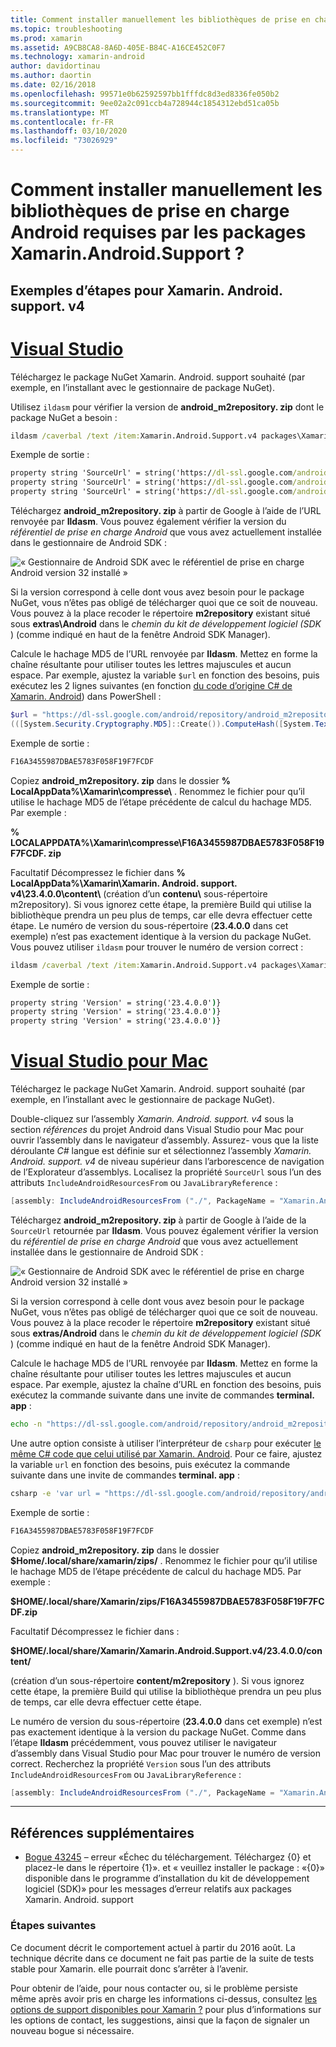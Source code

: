 ```yaml
---
title: Comment installer manuellement les bibliothèques de prise en charge Android requises par les packages Xamarin.Android.Support ?
ms.topic: troubleshooting
ms.prod: xamarin
ms.assetid: A9CB8CA8-8A6D-405E-B84C-A16CE452C0F7
ms.technology: xamarin-android
author: davidortinau
ms.author: daortin
ms.date: 02/16/2018
ms.openlocfilehash: 99571e0b62592597bb1fffdc8d3ed8336fe050b2
ms.sourcegitcommit: 9ee02a2c091ccb4a728944c1854312ebd51ca05b
ms.translationtype: MT
ms.contentlocale: fr-FR
ms.lasthandoff: 03/10/2020
ms.locfileid: "73026929"
---
```

# <a name="how-can-i-manually-install-the-android-support-libraries-required-by-the-xamarinandroidsupport-packages"></a>Comment installer manuellement les bibliothèques de prise en charge Android requises par les packages Xamarin.Android.Support ?

## <a name="example-steps-for-xamarinandroidsupportv4"></a>Exemples d’étapes pour Xamarin. Android. support. v4 

# <a name="visual-studio"></a>[Visual Studio](#tab/windows)

Téléchargez le package NuGet Xamarin. Android. support souhaité (par exemple, en l’installant avec le gestionnaire de package NuGet).

Utilisez `ildasm` pour vérifier la version de **android_m2repository. zip** dont le package NuGet a besoin :

```cmd
ildasm /caverbal /text /item:Xamarin.Android.Support.v4 packages\Xamarin.Android.Support.v4.23.4.0.1\lib\MonoAndroid403\Xamarin.Android.Support.v4.dll | findstr SourceUrl
```

Exemple de sortie :

```cmd
property string 'SourceUrl' = string('https://dl-ssl.google.com/android/repository/android_m2repository_r32.zip')
property string 'SourceUrl' = string('https://dl-ssl.google.com/android/repository/android_m2repository_r32.zip')
property string 'SourceUrl' = string('https://dl-ssl.google.com/android/repository/android_m2repository_r32.zip')
```

Téléchargez **android\_m2repository. zip** à partir de Google à l’aide de l’URL renvoyée par **Ildasm**. Vous pouvez également vérifier la version du _référentiel de prise en charge Android_ que vous avez actuellement installée dans le gestionnaire de Android SDK :

![« Gestionnaire de Android SDK avec le référentiel de prise en charge Android version 32 installé »](install-android-support-library-images/sdk-extras.png)

Si la version correspond à celle dont vous avez besoin pour le package NuGet, vous n’êtes pas obligé de télécharger quoi que ce soit de nouveau. Vous pouvez à la place recoder le répertoire **m2repository** existant situé sous **extras\\Android** dans le _chemin du kit de développement logiciel (SDK_ ) (comme indiqué en haut de la fenêtre Android SDK Manager).

Calcule le hachage MD5 de l’URL renvoyée par **Ildasm**. Mettez en forme la chaîne résultante pour utiliser toutes les lettres majuscules et aucun espace. Par exemple, ajustez la variable `$url` en fonction des besoins, puis exécutez les 2 lignes suivantes (en fonction [du code d’origine C# de Xamarin. Android](https://github.com/xamarin/xamarin-android/blob/8e8a4dd90f26eb39172876cc52181b6639e20524/src/Xamarin.Android.Build.Tasks/Tasks/GetAdditionalResourcesFromAssemblies.cs#L208)) dans PowerShell :

```powershell
$url = "https://dl-ssl.google.com/android/repository/android_m2repository_r32.zip"
(([System.Security.Cryptography.MD5]::Create()).ComputeHash([System.Text.Encoding]::UTF8.GetBytes($url)) | %{ $_.ToString("X02") }) -join ""
```

Exemple de sortie :

```powershell
F16A3455987DBAE5783F058F19F7FCDF
```

Copiez **android\_m2repository. zip** dans le dossier **% LocalAppData%\\Xamarin\\compresse\\** . Renommez le fichier pour qu’il utilise le hachage MD5 de l’étape précédente de calcul du hachage MD5. Par exemple :

**% LOCALAPPDATA%\\Xamarin\\compresse\\F16A3455987DBAE5783F058F19F7FCDF. zip**

Facultatif Décompressez le fichier dans **% LocalAppData%\\Xamarin\\Xamarin. Android. support. v4\\23.4.0.0\\content\\** (création d’un **contenu\\** sous-répertoire m2repository). Si vous ignorez cette étape, la première Build qui utilise la bibliothèque prendra un peu plus de temps, car elle devra effectuer cette étape.
Le numéro de version du sous-répertoire (**23.4.0.0** dans cet exemple) n’est pas exactement identique à la version du package NuGet. Vous pouvez utiliser `ildasm` pour trouver le numéro de version correct :

```cmd
ildasm /caverbal /text /item:Xamarin.Android.Support.v4 packages\Xamarin.Android.Support.v4.23.4.0.1\lib\MonoAndroid403\Xamarin.Android.Support.v4.dll | findstr /C:"string 'Version'"
```

Exemple de sortie :

```cmd
property string 'Version' = string('23.4.0.0')}
property string 'Version' = string('23.4.0.0')}
property string 'Version' = string('23.4.0.0')}
```

# <a name="visual-studio-for-mac"></a>[Visual Studio pour Mac](#tab/macos)

Téléchargez le package NuGet Xamarin. Android. support souhaité (par exemple, en l’installant avec le gestionnaire de package NuGet).

Double-cliquez sur l’assembly _Xamarin. Android. support. v4_ sous la section _références_ du projet Android dans Visual Studio pour Mac pour ouvrir l’assembly dans le navigateur d’assembly. Assurez- vous que la liste déroulante _C#_ langue est définie sur et sélectionnez l’assembly _Xamarin. Android. support. v4_ de niveau supérieur dans l’arborescence de navigation de l’Explorateur d’assemblys. Localisez la propriété `SourceUrl` sous l’un des attributs `IncludeAndroidResourcesFrom` ou `JavaLibraryReference` :

```csharp
[assembly: IncludeAndroidResourcesFrom ("./", PackageName = "Xamarin.Android.Support.v4", SourceUrl = "https://dl-ssl.google.com/android/repository/android_m2repository_r32.zip", EmbeddedArchive = "m2repository/com/android/support/support-v4/23.4.0/support-v4-23.4.0.aar", Version = "23.4.0.0")]
```

Téléchargez **android\_m2repository. zip** à partir de Google à l’aide de la `SourceUrl` retournée par **Ildasm**. Vous pouvez également vérifier la version du _référentiel de prise en charge Android_ que vous avez actuellement installée dans le gestionnaire de Android SDK :

![« Gestionnaire de Android SDK avec le référentiel de prise en charge Android version 32 installé »](install-android-support-library-images/sdk-extras.png)

Si la version correspond à celle dont vous avez besoin pour le package NuGet, vous n’êtes pas obligé de télécharger quoi que ce soit de nouveau. Vous pouvez à la place recoder le répertoire **m2repository** existant situé sous **extras/Android** dans le _chemin du kit de développement logiciel (SDK_ ) (comme indiqué en haut de la fenêtre Android SDK Manager).

Calcule le hachage MD5 de l’URL renvoyée par **Ildasm**. Mettez en forme la chaîne résultante pour utiliser toutes les lettres majuscules et aucun espace. Par exemple, ajustez la chaîne d’URL en fonction des besoins, puis exécutez la commande suivante dans une invite de commandes **terminal. app** :

```bash
echo -n "https://dl-ssl.google.com/android/repository/android_m2repository_r32.zip" | md5 | tr '[:lower:]' '[:upper:]'
```

Une autre option consiste à utiliser l’interpréteur de `csharp` pour exécuter [le même C# code que celui utilisé par Xamarin. Android](https://github.com/xamarin/xamarin-android/blob/8e8a4dd90f26eb39172876cc52181b6639e20524/src/Xamarin.Android.Build.Tasks/Tasks/GetAdditionalResourcesFromAssemblies.cs#L208).
Pour ce faire, ajustez la variable `url` en fonction des besoins, puis exécutez la commande suivante dans une invite de commandes **terminal. app** :

```bash
csharp -e 'var url = "https://dl-ssl.google.com/android/repository/android_m2repository_r32.zip"; string.Concat((System.Security.Cryptography.MD5.Create().ComputeHash(System.Text.Encoding.UTF8.GetBytes(url))).Select(b => b.ToString("X02")))'
```

Exemple de sortie :

```bash
F16A3455987DBAE5783F058F19F7FCDF
```

Copiez **android\_m2repository. zip** dans le dossier **$Home/.local/share/xamarin/zips/** . Renommez le fichier pour qu’il utilise le hachage MD5 de l’étape précédente de calcul du hachage MD5. Par exemple :

**$HOME/.local/share/Xamarin/zips/F16A3455987DBAE5783F058F19F7FCDF.zip**

Facultatif Décompressez le fichier dans : 

**$HOME/.local/share/Xamarin/Xamarin.Android.Support.v4/23.4.0.0/content/**

(création d’un sous-répertoire **content/m2repository** ). Si vous ignorez cette étape, la première Build qui utilise la bibliothèque prendra un peu plus de temps, car elle devra effectuer cette étape.

Le numéro de version du sous-répertoire (**23.4.0.0** dans cet exemple) n’est pas exactement identique à la version du package NuGet. Comme dans l’étape **Ildasm** précédemment, vous pouvez utiliser le navigateur d’assembly dans Visual Studio pour Mac pour trouver le numéro de version correct. Recherchez la propriété `Version` sous l’un des attributs `IncludeAndroidResourcesFrom` ou `JavaLibraryReference` :

```csharp
[assembly: IncludeAndroidResourcesFrom ("./", PackageName = "Xamarin.Android.Support.v4", SourceUrl = "https://dl-ssl.google.com/android/repository/android_m2repository_r32.zip", EmbeddedArchive = "m2repository/com/android/support/support-v4/23.4.0/support-v4-23.4.0.aar", Version = "23.4.0.0")]
```

-----

## <a name="additional-references"></a>Références supplémentaires

- [Bogue 43245](https://bugzilla.xamarin.com/show_bug.cgi?id=43245) – erreur «Échec du téléchargement. Téléchargez {0} et placez-le dans le répertoire {1}». et « veuillez installer le package : «{0}» disponible dans le programme d’installation du kit de développement logiciel (SDK)» pour les messages d’erreur relatifs aux packages Xamarin. Android. support

### <a name="next-steps"></a>Étapes suivantes

Ce document décrit le comportement actuel à partir du 2016 août. La technique décrite dans ce document ne fait pas partie de la suite de tests stable pour Xamarin. elle pourrait donc s’arrêter à l’avenir.

Pour obtenir de l’aide, pour nous contacter ou, si le problème persiste même après avoir pris en charge les informations ci-dessus, consultez [les options de support disponibles pour Xamarin ?](~/cross-platform/troubleshooting/support-options.md) pour plus d’informations sur les options de contact, les suggestions, ainsi que la façon de signaler un nouveau bogue si nécessaire.
